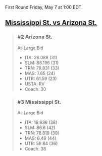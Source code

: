 First Round
Friday, May 7 at 1:00 EDT
## [Mississippi St. vs Arizona St.](https://www.ncaa.com/game/5833677) 

> ### #2 Arizona St.  
> At-Large Bid  
> - ITA: 26.088 (31)  
> - SLM: 88.196 (31)  
> - TRN: 79.831 (33)  
> - MAS: 7.65 (24)  
> - UTR: 61.59 (23)  
> - USTA: RV  
> - Coach: 30  

> ### #3 Mississippi St.  
> At-Large Bid  
> - ITA: 19.836 (38)  
> - SLM: 86.6 (42)  
> - TRN: 78.819 (39)  
> - MAS: 6.49 (44)  
> - UTR: 59.84 (36)  
> - Coach: 38  